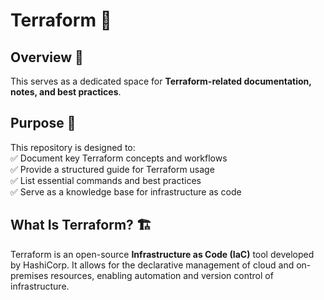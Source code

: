 # **Terraform 📂**  

## **Overview 📌**  
This serves as a dedicated space for **Terraform-related documentation, notes, and best practices**. 

## **Purpose 🎯**  
This repository is designed to:  
✅ Document key Terraform concepts and workflows  
✅ Provide a structured guide for Terraform usage  
✅ List essential commands and best practices  
✅ Serve as a knowledge base for infrastructure as code  

## **What Is Terraform? 🏗️**  
Terraform is an open-source **Infrastructure as Code (IaC)** tool developed by HashiCorp. It allows for the declarative management of cloud and on-premises resources, enabling automation and version control of infrastructure.  